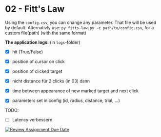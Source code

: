 # 02 - Fitt's Law
Using the `config.csv`, you can change any parameter. That file will be used by default. Alternativly use: `py fitts-law.py -c path/to/config.csv`, for a custom file(path) (with the same format)

**The application logs:** (in `logs`-folder)
- [x] hit (True/False)
- [x] position of cursor on click 
- [x] position of clicked target
- [x] nicht distance für 2 clicks  (in 03) dann
- [x] time between appearance of new marked target and next click
- [x] parameters set in config (id, radius, distance, trial, ...)


TODO:
- [ ] Latency verbessern

[![Review Assignment Due Date](https://classroom.github.com/assets/deadline-readme-button-22041afd0340ce965d47ae6ef1cefeee28c7c493a6346c4f15d667ab976d596c.svg)](https://classroom.github.com/a/KHzC7ivQ)

